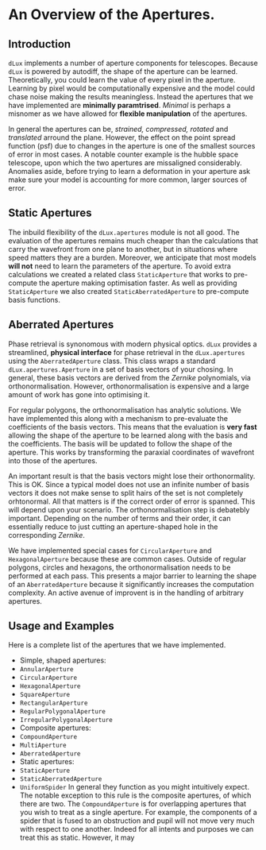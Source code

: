 # An Overview of the Apertures.
## Introduction
`dLux` implements a number of aperture components for telescopes. Because
`dLux` is powered by autodiff, the shape of the aperture can be learned. 
Theoretically, you could learn the value of every pixel in the aperture. 
Learning by pixel would be computationally expensive and the model could 
chase noise making the results meaningless. Instead the apertures that we 
have implemented are **minimally paramtrised**. *Minimal* is perhaps a 
misnomer as we have allowed for **flexible manipulation** of the apertures. 


In general the apertures can be, *strained, compressed, rotated* and 
*translated* arround the plane. However, the effect on the point spread 
function (psf) due to changes in the aperture is one of the smallest 
sources of error in most cases. A notable counter example is the hubble 
space telescope, upon which the two apertures are missaligned considerably.
Anomalies aside, before trying to learn a deformation in your aperture 
ask make sure your model is accounting for more common, larger sources 
of error. 


## Static Apertures
The inbuild flexibility of the `dLux.apertures` module is not all good.
The evaluation of the apertures remains much cheaper than the calculations
that carry the wavefront from one plane to another, but in situations 
where speed matters they are a burden. Moreover, we anticipate that most
models **will not** need to learn the parameters of the aperture. To 
avoid extra calculations we created a related class `StaticAperture` that
works to pre-compute the aperture making optimisation faster. As well as 
providing `StaticAperture` we also created `StaticAberratedAperture` to 
pre-compute basis functions. 


## Aberrated Apertures
Phase retrieval is synonomous with modern physical optics. `dLux` provides 
a streamlined, **physical interface** for phase retrieval in the 
`dLux.apertures` using the `AberratedAperture` class. This class wraps 
a standard `dLux.apertures.Aperture` in a set of basis vectors of your 
chosing. In general, these basis vectors are derived from the *Zernike*
polynomials, via orthonormalisation. However, orthonormalisation is 
expensive and a large amount of work has gone into optimising it. 


For regular polygons, the orthonormalisation has analytic solutions. 
We have implemented this along with a mechanism to pre-evaluate the 
coefficients of the basis vectors. This means that the evaluation is 
**very fast** allowing the shape of the aperture to be learned along 
with the basis and the coefficients. The basis will be updated to 
follow the shape of the aperture. This works by transforming the 
paraxial coordinates of wavefront into those of the apertures. 


An important result is that the basis vectors might lose their 
orthonormality. This is OK. Since a typical model does not use an 
infinite number of basis vectors it does not make sense to split hairs 
of the set is not completely orhtonormal. All that matters is if the 
correct order of error is spanned. This will depend upon your scenario.
The orthonormalisation step is debatebly important. Depending on the 
number of terms and their order, it can essentially reduce to just 
cutting an aperture-shaped hole in the corresponding *Zernike*.


We have implemented special cases for `CircularAperture` and 
`HexagonalAperture` because these are common cases. Outside of regular
polygons, circles and hexagons, the orthonormalisation needs to be 
performed at each pass. This presents a major barrier to learning 
the shape of an `AberratedAperture` because it significantly increases
the computation complexity. An active avenue of improvent is in the 
handling of arbitrary apertures.


## Usage and Examples
Here is a complete list of the apertures that we have implemented.
 - Simple, shaped apertures:
  - `AnnularAperture`
  - `CircularAperture`
  - `HexagonalAperture`
  - `SquareAperture`
  - `RectangularAperture`
  - `RegularPolygonalAperture`
  - `IrregularPolygonalAperture`
 - Composite apertures:
  - `CompoundAperture`
  - `MultiAperture`
 - `AberratedAperture`
 - Static apertures:
  - `StaticAperture`
  - `StaticAberratedAperture`
 - `UniformSpider`
In general they function as you might intuitively expect. The 
notable exception to this rule is the composite apertures, of 
which there are two. The `CompoundAperture` is for overlapping 
apertures that you wish to treat as a single aperture. For example,
the components of a spider that is fused to an obstruction and 
pupil will not move very much with respect to one another. 
Indeed for all intents and purposes we can treat this as static.
However, it may 

